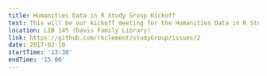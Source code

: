 ```yaml
---
title: Humanities Data in R Study Group Kickoff
text: This will be our kickoff meeting for the Humanities Data in R Study Group.
location: LIB 145 (Davis Family Library)
link: https://github.com/rkclement/studyGroup/issues/2
date: 2017-02-10
startTime: '13:30'
endTime: '15:00'
---
```


